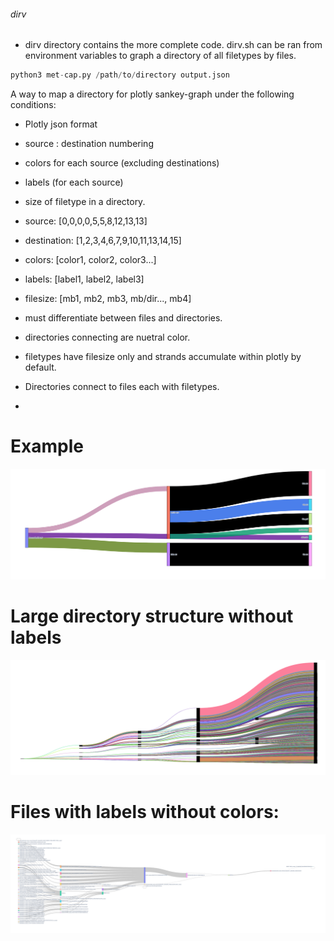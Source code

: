 ###### dirv
- dirv directory contains the more complete code. dirv.sh can be ran from environment variables to graph a directory of all filetypes by files. 
```python
python3 met-cap.py /path/to/directory output.json
```
A way to map a directory for plotly sankey-graph under the following conditions: 
- Plotly json format
- source : destination numbering
- colors for each source (excluding destinations)
- labels (for each source)
- size of filetype in a directory. 
- source: [0,0,0,0,5,5,8,12,13,13]
- destination: [1,2,3,4,6,7,9,10,11,13,14,15]
- colors: [color1, color2, color3...]
- labels: [label1, label2, label3]
- filesize: [mb1, mb2, mb3, mb/dir..., mb4]
- must differentiate between files and directories. 
- directories connecting are nuetral color.
- filetypes have filesize only and strands accumulate within plotly by default.

- Directories connect to files each with filetypes.
-
# Example
![image1](images/sankey-graph-3.png)

# Large directory structure without labels
![image2](images/sankey-graph-5.png)

# Files with labels without colors:
![images3](images/sankey-graph-2.png)
